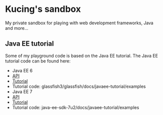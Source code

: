 # Kucing's sandbox

My private sandbox for playing with web development frameworks, Java and more...

## Java EE tutorial

Some of my playground code is based on the Java EE tutorial. The Java EE tutorial code can be found here:

* Java EE 6
 * [API](http://docs.oracle.com/javaee/6/api/)
 * [Tutorial](http://docs.oracle.com/javaee/6/tutorial/doc/)
 * Tutorial code: glassfish3/glassfish/docs/javaee-tutorial/examples
*  Java EE 7
 * [API](https://docs.oracle.com/javaee/7/api/)
 * [Tutorial](https://docs.oracle.com/javaee/7/tutorial/)
 * Tutorial code: java-ee-sdk-7u2/docs/javaee-tutorial/examples

